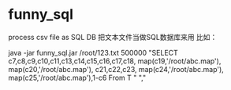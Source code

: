 # funny_sql
 process csv file as SQL DB
把文本文件当做SQL数据库来用
比如：

java -jar funny_sql.jar /root/123.txt 500000 "SELECT c7,c8,c9,c10,c11,c13,c14,c15,c16,c17,c18,
map(c19,'/root/abc.map'),
map(c20,'/root/abc.map'),
c21,c22,c23,
map(c24,'/root/abc.map'),
map(c25,'/root/abc.map'),1-c6
 From T " ","
